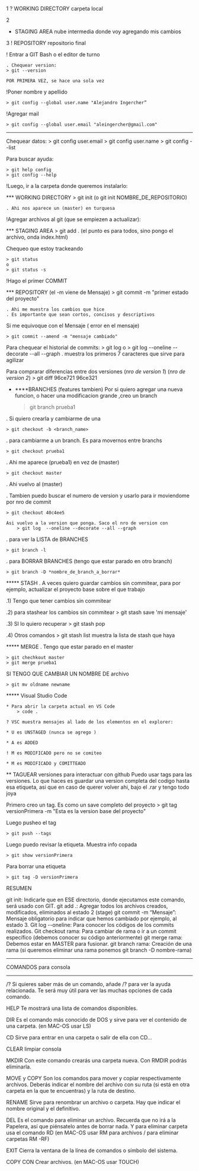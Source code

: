 1
? WORKING DIRECTORY
carpeta local

2
* STAGING AREA
nube intermedia donde voy agregando mis cambios

3
! REPOSITORY
repositorio final



! Entrar a GIT Bash o el editor de turno

    . Chequear version:
    > git --version

    POR PRIMERA VEZ, se hace una sola vez

!Poner nombre y apellido

    > git config --global user.name "Alejandro Ingercher”


!Agregar mail

    > git config --global user.email "aleingercher@gmail.com"



************
Chequear datos:
    > git config user.email
    > git config user.name
    > git config --list


Para buscar ayuda:

    > git help config 
    > git config --help



!Luego, ir a la carpeta donde queremos instalarlo:

*** WORKING DIRECTORY
    > git init (o git init NOMBRE_DE_REPOSITORIO)

    . Ahi nos aparece un (master) en turquesa



!Agregar archivos al git (que se empiezen a actualizar):

*** STAGING AREA
    > git add . (el punto es para todos, sino pongo el archivo, onda index.html)


Chequeo que estoy trackeando

    > git status
    o 
    > git status -s


!Hago el primer COMMIT


*** REPOSITORY
    (el -m viene de Mensaje)
    > git commit -m "primer estado del proyecto"

    . Ahi me muestra los cambios que hice
    . Es importante que sean cortos, concisos y descriptivos



Si me equivoque con el Mensaje ( error en el mensaje)

    > git commit --amend -m "mensaje cambiado"



Para chequear el historial de commits:
    > git log
    o
    > git log  --oneline --decorate --all --graph
    . muestra los primeros 7 caracteres que sirve para agilizar


Para comprarar diferencias entre dos versiones
            (*nro de version 1*)   (*nro de version 2*)
    > git diff 96ce721 96ce321




* ****BRANCHES (features tambien)
Por si quiero agregar una nueva funcion, o hacer una modificacion grande ,creo un branch

    > git branch prueba1


. Si quiero crearla y cambiarme de una

    > git checkout -b <branch_name>


. para cambiarme a un branch. Es para movernos entre branchs

    > git checkout prueba1




. Ahi me aparece (prueba1) en vez de (master)

    > git checkout master 


. Ahi vuelvo al (master)



. Tambien puedo buscar el numero de version y usarlo para ir 
    moviendome por nro de commit

    > git checkout 40c4ee5

    Asi vuelvo a la version que ponga. Saco el nro de version con
        > git log  --oneline --decorate --all --graph


. para ver la LISTA de BRANCHES

    > git branch -l


. para BORRAR BRANCHES (tengo que estar parado en otro branch)

    > git branch -D *nombre_de_branch_a_borrar*

***** STASH
. A veces quiero guardar cambios sin commitear, para por ejemplo, actualizar el proyecto base sobre el que trabajo

.1) Tengo que tener cambios sin commitear

.2) para stashear los cambios sin commitear
    >  git stash save 'mi mensaje'

.3) SI lo quiero recuperar
    > git stash pop

.4) Otros comandos
    > git stash list
    muestra la lista de stash que haya


***** MERGE
    . Tengo que estar parado en el master
    
    > git chechkout master
    > git merge prueba1



SI TENGO QUE CAMBIAR UN NOMBRE DE archivo

    > git mv oldname newname



***** Visual Studio Code

    * Para abrir la carpeta actual en VS Code
        > code .

    ? VSC muestra mensajes al lado de los elementos en el explorer:

    * U es UNSTAGED (nunca se agrego )

    * A es ADDED

    ! M es MODIFICADO pero no se comiteo

    * M es MODIFICADO y COMITTEADO



** TAGUEAR versiones para interactuar con github
Puedo usar tags para las versiones.
Lo que haces es guardar una version completa del codigo hasta esa etiqueta, 
asi que en caso de querer volver ahi, bajo el .rar y tengo todo joya


Primero creo un tag. Es como un save completo del proyecto
    > git tag versionPrimera -m "Esta es la version base del proyecto"

Luego pusheo el tag

    > git push --tags


Luego puedo revisar la etiqueta. Muestra info copada

    > git show versionPrimera


Para borrar una etiqueta

    > git tag -D versionPrimera


RESUMEN

git init: Indicarle que en ESE directorio, donde ejecutamos este comando, será usado con GIT.
git add .: Agregar todos los archivos creados, modificados, eliminados al estado 2 (stage)
git commit -m “Mensaje”: Mensaje obligatorio para indicar que hemos cambiado por ejemplo, al estado 3.
Git log --oneline: Para conocer los códigos de los commits realizados.
Git checkout rama: Para cambiar de rama o ir a un commit específico (debemos conocer su código anteriormente) 
git merge rama: Debemos estar en MASTER para fusionar.
git branch rama: Creación de una rama (si queremos eliminar una rama ponemos git branch -D nombre-rama)

*************
COMANDOS para consola
*************

/? Si quieres saber más de un comando, añade /? para ver la ayuda relacionada. Te será muy útil para ver las muchas opciones de cada comando.

HELP Te mostrará una lista de comandos disponibles.

DIR Es el comando más conocido de DOS y sirve para ver el contenido de una carpeta.
(en MAC-OS usar LS)

CD Sirve para entrar en una carpeta o salir de ella con CD…

CLEAR limpiar consola

MKDIR Con este comando crearás una carpeta nueva. Con RMDIR podrás eliminarla.

MOVE y COPY Son los comandos para mover y copiar respectivamente archivos. Deberás indicar el nombre del archivo con su ruta (si está en otra carpeta en la que te encuentras) y la ruta de destino.

RENAME Sirve para renombrar un archivo o carpeta. Hay que indicar el nombre original y el definitivo.

DEL Es el comando para eliminar un archivo. Recuerda que no irá a la Papelera, así que piénsatelo antes de borrar nada. Y para eliminar carpeta usa el comando RD (en MAC-OS usar RM para archivos / para eliminar carpetas RM -RF)

EXIT Cierra la ventana de la línea de comandos o símbolo del sistema.

COPY CON Crear archivos. (en MAC-OS usar TOUCH)



